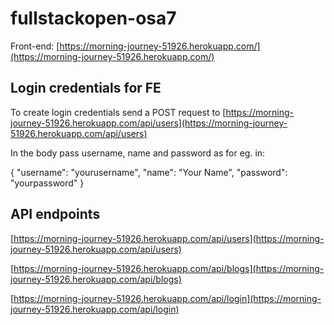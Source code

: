 # fullstackopen-osa7
Front-end: [https://morning-journey-51926.herokuapp.com/](https://morning-journey-51926.herokuapp.com/)

## Login credentials for FE
To create login credentials send a POST request to [https://morning-journey-51926.herokuapp.com/api/users](https://morning-journey-51926.herokuapp.com/api/users)

In the body pass username, name and password as for eg. in:

{
	"username": "yourusername",
	"name": "Your Name",
	"password": "yourpassword"
}

## API endpoints
[https://morning-journey-51926.herokuapp.com/api/users](https://morning-journey-51926.herokuapp.com/api/users)

[https://morning-journey-51926.herokuapp.com/api/blogs](https://morning-journey-51926.herokuapp.com/api/blogs)

[https://morning-journey-51926.herokuapp.com/api/login](https://morning-journey-51926.herokuapp.com/api/login)

